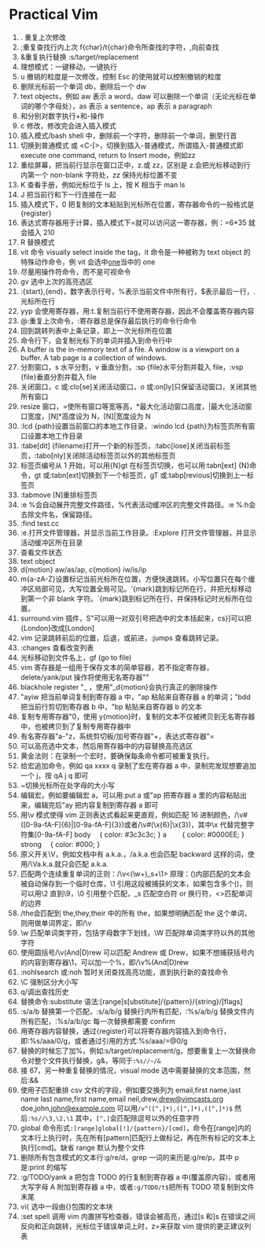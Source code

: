 # Practical Vim

1. . 重复上次修改
2. ;重复查找行内上次 f{char}/t{char}命令所查找的字符，,向前查找
3. &重复执行替换 :s/target/replacement
4. 理想模式：一键移动，一键执行
5. u 撤销的粒度是一次修改，控制 Esc 的使用就可以控制撤销的粒度
6. 删除光标前一个单词 db，删除后一个 dw
7. text objects，例如 aw 表示 a word，daw 可以删除一个单词（无论光标在单词的哪个字母处），as 表示 a sentence，ap 表示 a paragraph
8. <C-a>和<C-x>分别对数字执行+和-操作
9. c 修改，修改完会进入插入模式
10. 插入模式/bash shell 中，<C-h>删除前一个字符，<C-w>删除前一个单词，<C-u>删至行首
11. 切换到普通模式<Esc> 或 <C-[>，切换到插入-普通模式<C-o>，所谓插入-普通模式即 execute one command, return to Insert mode，例如<C-o>zz
12. 重绘屏幕，把当前行显示在窗口正中，z.或 zz，区别是 z.会把光标移动到行内第一个 non-blank 字符处，zz 保持光标位置不变
13. K 查看手册，例如光标位于 ls 上，按 K 相当于 man ls
14. J 把当前行和下一行连接在一起
15. 插入模式下，<C-r>0 把复制的文本粘贴到光标所在位置，寄存器命令的一般格式是<C-r>{register}
16. 表达式寄存器用于计算，插入模式下<C-r>=就可以访问这一寄存器，例：<C-r>=6\*35<CR> 就会插入 210
17. R 替换模式
18. vit 命令 visually select inside the tag，it 命令是一种被称为 text
    object 的特殊动作命令，例 vit 会选中<a href="#">one</a>当中的 one
19. 尽量用操作符命令，而不是可视命令
20. gv 选中上次的高亮选区
21. :{start},{end}，数字表示行号，\%表示当前文件中所有行，\$表示最后一行，.光标所在行
22. yyp 会使用寄存器，用:t.复制当前行不使用寄存器，因此不会覆盖寄存器内容
23. @:重复上次命令，:寄存器总是保存最后执行的命令行命令
24. <C-o> 回到跳转列表中上条记录，即上一次光标所在位置
25. 命令行下，<C-r><C-w>会复制光标下的单词并插入到命令行中
26. A buffer is the in-memory text of a file. A window is a viewport on a buffer. A tab page is a collection of windows.
27. 分割窗口，<C-w>s 水平分割，<C-w>v 垂直分割，:sp {file}水平分割并载入 file，:vsp
    {file}垂直分割并载入 file
28. 关闭窗口，<C-w>c 或:clo[se]关闭活动窗口，<C-w>o 或:on[ly]只保留活动窗口，关闭其他所有窗口
29. resize 窗口，<C-w>=使所有窗口等宽等高，<C-w>*最大化活动窗口高度，<C-w>|最大化活动窗口宽度，[N]<C-w>*高度设为 N，[N]<C-w>|宽度设为 N
30. :lcd {path}设置当前窗口的本地工作目录，:windo lcd {path}为标签页所有窗口设置本地工作目录
31. :tabe[dit] {filename}打开一个新的标签页，:tabc[lose]关闭当前标签页，:tabo[nly]关闭除活动标签页以外的其他标签页
32. 标签页编号从 1 开始，可以用{N}gt 在标签页切换，也可以用:tabn[ext] {N}命令，gt 或:tabn[ext]切换到下一个标签页，gT 或:tabp[revious]切换到上一标签页
33. :tabmove [N]重排标签页
34. :e %<Tab>会自动展开完整文件路径，%代表活动缓冲区的完整文件路径。:e %:h<Tab>会去除文件名，保留路径。
35. :find test.cc
36. :e.打开文件管理器，并显示当前工作目录。:Explore 打开文件管理器，并显示活动缓冲区所在目录
37. <C-g>查看文件状态
38. text object
39. d{motion} aw/as/ap, c{motion} iw/is/ip
40. m{a-zA-Z}设置标记当前光标所在位置，方便快速跳转。小写位置只在每个缓冲区局部可见，大写位置全局可见。'{mark}跳到标记所在行，并把光标移动到第一个非 blank 字符。`{mark}跳到标记所在行，并保持标记时光标所在位置。
41. surround.vim 插件，S"可以用一对双引号把选中的文本括起来，cs}]可以把{London}改成[London]
42. vim 记录跳转前后的位置，<C-o>后退，<C-i>或<Tab>前进，:jumps 查看跳转记录。
43. :changes 查看改变列表
44. 光标移动到文件名上，gf (go to file)
45. vim 寄存器是一组用于保存文本的简单容器，若不指定寄存器，delete/yank/put 操作将使用无名寄存器""
46. blackhole register "\_ ，使用"\_d{motion}会执行真正的删除操作
47. "ayiw 把当前单词复制到寄存器 a 中，"ap 粘贴来自寄存器 a 的单词；"bdd 把当前行剪切到寄存器 b 中，"bp 粘贴来自寄存器 b 的文本
48. 复制专用寄存器"0，使用 y{motion}时，复制的文本不仅被拷贝到无名寄存器中，也被拷贝到了复制专用寄存器中
49. 有名寄存器"a-"z，系统剪切板/加号寄存器"+，表达式寄存器"=
50. 可以高亮选中文本，然后用寄存器中的内容替换高亮选区
51. 黄金法则：在录制一个宏时，要确保每条命令都可被重复执行。
52. 给宏追加命令，例如 qa xxxx q 录制了宏在寄存器 a 中，录制完发现想要追加一个 j，按 qA j q 即可
53. ~切换光标所在处字母的大小写
54. 编辑宏，例如要编辑宏 a，可以用:put a 或"ap 把寄存器 a 里的内容粘贴出来，编辑完后"ay 把内容复制到寄存器 a 即可
55. 用\v 模式使得 vim 正则表达式看起来更直观，例如匹配 16 进制颜色，/\v#([0-9a-fA-F]{6}|[0-9a-fA-F]{3})或者/\v#(\x{6}|\x{3})，其中\x 代替完整字符集[0-9a-fA-F]
    body 　{ color: #3c3c3c; }
    a 　　{ color: #0000EE; }
    strong 　{ color: #000; }
56. 原义开关\V，例如文档中有 a.k.a.，/a.k.a.也会匹配 backward 这样的词，使用/\Va.k.a.就只会匹配 a.k.a.
57. 匹配两个连续重复单词的正则：/\v<(\w+)\_s+\1>
    原理：()内部匹配的文本会被自动保存到一个临时仓库，\1 引用这段被捕获的文本，如果包含多个()，则可以用\2 直到\9，\0 引用整个匹配，\_s 匹配空白符 or 换行符，<>匹配单词的边界
58. /the<CR>会匹配到 the,they,their 中的所有 the，如果想明确匹配 the 这个单词，则用<the>做单词界定，即/\v<the><CR>
59. \w 匹配单词类字符，包括字母数字下划线，\W 匹配除单词类字符以外的其他字符
60. 使用圆括号/\v(And|D)rew 可以匹配 Andrew 或 Drew，如果不想捕获括号内的内容到寄存器\1，可以加一个%，即/\v%(And|D)rew
61. :nohlsearch 或:noh 暂时关闭查找高亮功能，直到执行新的查找命令
62. \C 强制区分大小写
63. q/调出查找历史
64. 替换命令:substitute 语法:[range]s[ubstitute]/{pattern}/{string}/[flags]
65. :s/a/b 替换第一个匹配，:s/a/b/g 替换行内所有匹配，:%s/a/b/g 替换文件内所有匹配，:%s/a/b/gc 每一次替换都需要 confirm
66. 用寄存器内容替换，通过<C-r>{register}可以将寄存器内容插入到命令行，即:%s/aaa/<C-r>0/g，或者通过引用的方式:%s/aaa/\=@0/g
67. 替换的时候忘了加%，例如:s/target/replacement/g，想要重复上一次替换命令对整个文件执行替换，g&，等同于`:%s//~/&`
68. 接 67，另一种重复替换的情况，visual mode 选中需要替换的文本范围，然后:&&
69. 使用子匹配重排 csv 文件的字段，例如要交换列为 email,first name,last name
    last name,first name,email
    neil,drew,<drew@vimcasts.org>
    doe,john,<john@example.com>
    可以用`/v^([^,]*),([^,]*),([^,]*)$`
    然后`:%s//\3,\2,\1`
    其中，`[^,]`会匹配除逗号以外的任意字符
70. global 命令形式`:[range]global[!]/{pattern}/[cmd]`，命令在[range]内的文本行上执行时，先在所有[pattern]匹配行上做标记，再在所有标记的文本上执行[cmd]。缺省 range 默认为整个文件
71. 删除所有包含模式的文本行:g/re/d，grep 一词的来历是:g/re/p，其中 p 是:print 的缩写
72. :g/TODO/yank a 把包含 TODO 的行复制到寄存器 a 中(覆盖原内容)，或者用大写字母 A 附加到寄存器 a 中，或者`:g/TODO/t$`把所有 TODO 项复制到文件末尾
73. vi{ 选中一段由{}包围的文本块
74. :set spell 调用 vim 内置拼写检查器，错误会被高亮，通过[s 和]s 在错误之间反向和正向跳转，光标位于错误单词上时，z=来获取 vim 提供的更正建议列表
